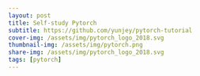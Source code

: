 ```yaml
---
layout: post
title: Self-study Pytorch
subtitle: https://github.com/yunjey/pytorch-tutorial
cover-img: /assets/img/pytorch_logo_2018.svg
thumbnail-img: /assets/img/pytorch.png
share-img: /assets/img/pytorch_logo_2018.svg
tags: [pytorch]
---
```

